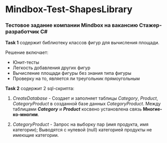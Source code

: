 # Mindbox-Test-ShapesLibrary
<h3>Тестовое задание компании Mindbox на вакансию Cтажер-разработчик C#</h3>

<b>Task 1</b> содержит библиотеку классов фигур для вычисления площади.

Решение включает:
- Юнит-тесты
- Легкость добавления других фигур
- Вычисление площади фигуры без знания типа фигуры
- Проверку на то, является ли треугольник прямоугольным


<b>Task 2</b> содержит 2 sql-скрипта:

1) <i>CreateDatabase</i> - Создает и заполняет таблицы <i>Category</i>, <i>Product</i>, <i>CategoryProduct</i> в созданной базе данных <i>CategoryProduct</i>. Между таблицами <b><i>Category</i></b> и <b><i>Product</i></b> косвено установлена связь <b>Многие-ко-многим</b>.

2) <i>CategoryProduct</i>  - Запрос на выборку пар (имя продукта, имя категории); Выводятся с нулевой (null) категорией продукты не имеющие категории. 

